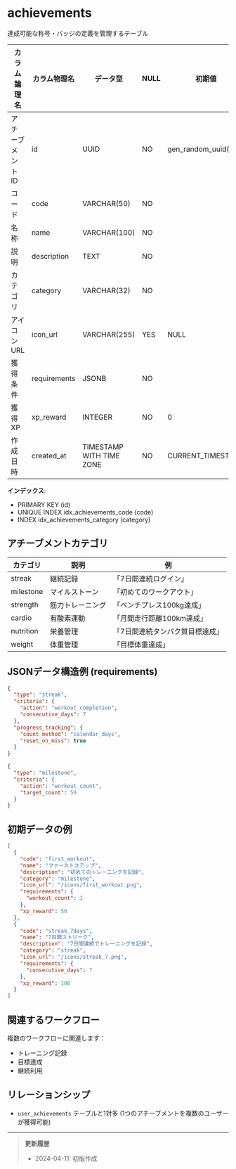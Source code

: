 # achievements

達成可能な称号・バッジの定義を管理するテーブル

| カラム論理名 | カラム物理名 | データ型 | NULL | 初期値 | 制約 | 説明 |
|------------|------------|---------|------|-------|------|------|
| アチーブメントID | id | UUID | NO | gen_random_uuid() | PK | アチーブメント一意識別子 |
| コード | code | VARCHAR(50) | NO | | UK | アチーブメント識別コード |
| 名称 | name | VARCHAR(100) | NO | | | アチーブメント名称 |
| 説明 | description | TEXT | NO | | | アチーブメントの説明 |
| カテゴリ | category | VARCHAR(32) | NO | | | カテゴリ（streak/strength/cardio/nutrition等） |
| アイコンURL | icon_url | VARCHAR(255) | YES | NULL | | アイコン画像のURL |
| 獲得条件 | requirements | JSONB | NO | | | 獲得条件（JSONフォーマット） |
| 獲得XP | xp_reward | INTEGER | NO | 0 | | 獲得時の経験値ポイント |
| 作成日時 | created_at | TIMESTAMP WITH TIME ZONE | NO | CURRENT_TIMESTAMP | | レコード作成日時 |

**インデックス**:
- PRIMARY KEY (id)
- UNIQUE INDEX idx_achievements_code (code)
- INDEX idx_achievements_category (category)

## アチーブメントカテゴリ

| カテゴリ | 説明 | 例 |
|---------|------|-----|
| streak | 継続記録 | 「7日間連続ログイン」 |
| milestone | マイルストーン | 「初めてのワークアウト」 |
| strength | 筋力トレーニング | 「ベンチプレス100kg達成」 |
| cardio | 有酸素運動 | 「月間走行距離100km達成」 |
| nutrition | 栄養管理 | 「7日間連続タンパク質目標達成」 |
| weight | 体重管理 | 「目標体重達成」 |

## JSONデータ構造例 (requirements)

```json
{
  "type": "streak",
  "criteria": {
    "action": "workout_completion",
    "consecutive_days": 7
  },
  "progress_tracking": {
    "count_method": "calendar_days",
    "reset_on_miss": true
  }
}
```

```json
{
  "type": "milestone",
  "criteria": {
    "action": "workout_count",
    "target_count": 50
  }
}
```

## 初期データの例

```json
[
  {
    "code": "first_workout",
    "name": "ファーストステップ",
    "description": "初めてのトレーニングを記録",
    "category": "milestone",
    "icon_url": "/icons/first_workout.png",
    "requirements": {
      "workout_count": 1
    },
    "xp_reward": 50
  },
  {
    "code": "streak_7days",
    "name": "7日間ストリーク",
    "description": "7日間連続でトレーニングを記録",
    "category": "streak",
    "icon_url": "/icons/streak_7.png",
    "requirements": {
      "consecutive_days": 7
    },
    "xp_reward": 100
  }
]
```

## 関連するワークフロー

複数のワークフローに関連します：
- トレーニング記録
- 目標達成
- 継続利用

## リレーションシップ

- `user_achievements` テーブルと1対多 (1つのアチーブメントを複数のユーザーが獲得可能)

---

> **更新履歴**
> - 2024-04-11: 初版作成 
